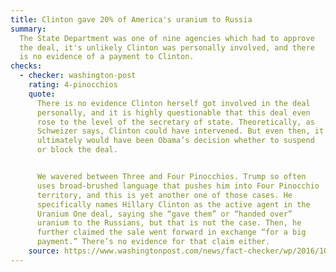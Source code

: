 ```yaml
---
title: Clinton gave 20% of America's uranium to Russia
summary:
  The State Department was one of nine agencies which had to approve
  the deal, it's unlikely Clinton was personally involved, and there
  is no evidence of a payment to Clinton.
checks:
  - checker: washington-post
    rating: 4-pinocchios
    quote:
      There is no evidence Clinton herself got involved in the deal
      personally, and it is highly questionable that this deal even
      rose to the level of the secretary of state. Theoretically, as
      Schweizer says, Clinton could have intervened. But even then, it
      ultimately would have been Obama’s decision whether to suspend
      or block the deal.


      We wavered between Three and Four Pinocchios. Trump so often
      uses broad-brushed language that pushes him into Four Pinocchio
      territory, and this is yet another one of those cases. He
      specifically names Hillary Clinton as the active agent in the
      Uranium One deal, saying she “gave them” or “handed over”
      uranium to the Russians, but that is not the case. Then, he
      further claimed the sale went forward in exchange “for a big
      payment.” There’s no evidence for that claim either.
    source: https://www.washingtonpost.com/news/fact-checker/wp/2016/10/26/the-facts-behind-trumps-repeated-claim-about-hillary-clintons-role-in-the-russian-uranium-deal/
---
```

